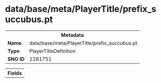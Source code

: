 <h1>data/base/meta/PlayerTitle/prefix_succubus.pt</h1><table><tr><th colspan="100%">Metadata</th></tr><tr><td><b>Name</b></td><td>data/base/meta/PlayerTitle/prefix_succubus.pt</td></tr><tr><td><b>Type</b></td><td>PlayerTitleDefinition</td></tr><tr><td><b>SNO ID</b></td><td>1281751</td></tr></table>

<table><tr><th colspan="100%">Fields</th></tr></table>

